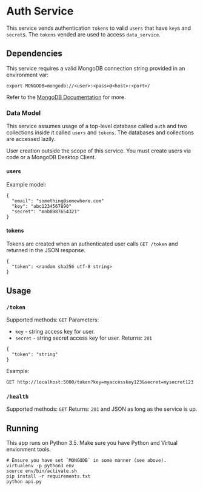 # Auth Service

This service vends authentication `tokens` to valid `users` that have `key`s and
`secret`s. The `tokens` vended are used to access `data_service`.

## Dependencies
This service requires a valid MongoDB connection string provided in an environment var:

```
export MONGODB=mongodb://<user>:<pass>@<host>:<port>/
```

Refer to the [MongoDB Documentation](https://docs.mongodb.com/manual/reference/connection-string/) for more.

### Data Model

This service assumes usage of a top-level database called `auth` and two collections
inside it called `users` and `tokens`. The databases and collections are accessed lazily.

User creation outside the scope of this service. You must create users via code or a MongoDB Desktop Client.

#### users

Example model:
```
{
  "email": "something@somewhere.com"
  "key": "abc1234567890"
  "secret": "mnb0987654321"
}
```

#### tokens

Tokens are created when an authenticated user calls `GET /token` and returned in the JSON response.

```
{
  "token": <random sha256 utf-8 string>
}
```

## Usage

### `/token`

Supported methods: `GET`
Parameters:
- `key` - string access key for user.
- `secret` - string secret access key for user.
Returns: `201`

```
{
  "token": "string"
}
```

Example:

```
GET http://localhost:5000/token?key=myaccesskey123&secret=mysecret123
```

### `/health`

Supported methods: `GET`
Returns: `201` and JSON as long as the service is up.

## Running

This app runs on Python 3.5. Make sure you have Python and Virtual envionment tools.

```
# Ensure you have set `MONGODB` in some manner (see above).
virtualenv -p python3 env
source env/bin/activate.sh
pip install -r requirements.txt
python api.py
```
